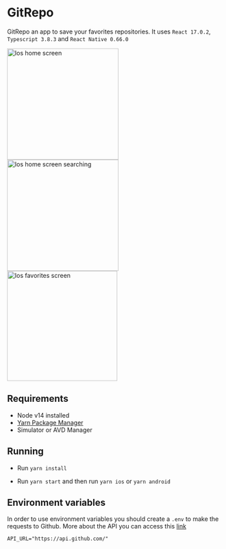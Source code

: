# GitRepo

GitRepo an app to save your favorites repositories. It uses `React 17.0.2`, `Typescript 3.8.3` and `React Native 0.66.0`

<p align="left">
<img width="260" alt="Ios home screen" src="https://user-images.githubusercontent.com/38357905/136735180-caa4ed4e-216b-4ac1-b34e-eeb40cbc194b.png">

<img width="260" alt="Ios home screen searching" src="https://user-images.githubusercontent.com/38357905/136735178-a48c72d5-37b1-471b-a67c-fd48093cfc38.png">

<img width="257" alt="Ios favorites screen" src="https://user-images.githubusercontent.com/38357905/136735163-c057fee4-7f67-4f88-ba84-93b3de919852.png">

</p>

## Requirements

- Node v14 installed
- [Yarn Package Manager](https://yarnpkg.com/lang/en/)
- Simulator or AVD Manager

## Running

- Run `yarn install`

- Run `yarn start` and then run `yarn ios` or `yarn android`

## Environment variables

In order to use environment variables you should create a `.env` to make the requests to Github. More about the API you can access this [link](https://docs.github.com/en/rest)

```
API_URL="https://api.github.com/"
```
